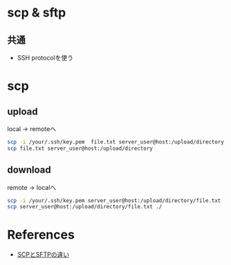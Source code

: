 scp & sftp
==============

## 共通

+ SSH protocolを使う

# scp

## upload

local -> remoteへ

```sh
scp -i /your/.ssh/key.pem  file.txt server_user@host:/upload/directory
scp file.txt server_user@host:/upload/directory
```

## download

remote -> localへ

```sh
scp -i /your/.ssh/key.pem server_user@host:/upload/directory/file.txt ./
scp server_user@host:/upload/directory/file.txt ./
```


# References

+ [SCPとSFTPの違い](https://www.skyarch.net/blog/?p=379)
